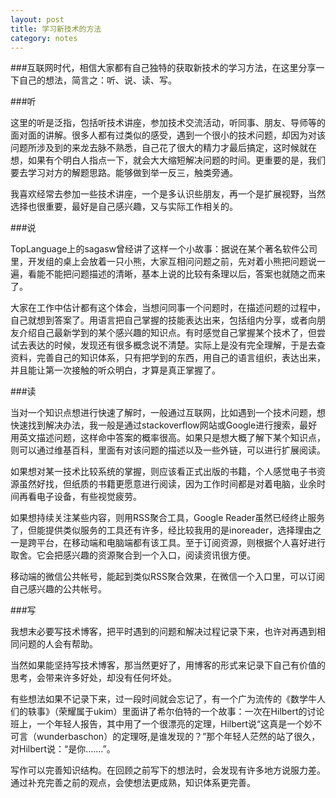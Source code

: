 ```yaml
---
layout: post
title: 学习新技术的方法
category: notes
---
```




###互联网时代，相信大家都有自己独特的获取新技术的学习方法，在这里分享一下自己的想法，简言之：听、说、读、写。

###听

这里的听是泛指，包括听技术讲座，参加技术交流活动，听同事、朋友、导师等的面对面的讲解。很多人都有过类似的感受，遇到一个很小的技术问题，却因为对该问题所涉及到的来龙去脉不熟悉，自己花了很大的精力才最后搞定，这时候就在想，如果有个明白人指点一下，就会大大缩短解决问题的时间。更重要的是，我们要去学习对方的解题思路。能够做到举一反三，触类旁通。
	
我喜欢经常去参加一些技术讲座，一个是多认识些朋友，再一个是扩展视野，当然选择也很重要，最好是自己感兴趣，又与实际工作相关的。
	
###说

TopLanguage上的sagasw曾经讲了这样一个小故事：据说在某个著名软件公司里，开发组的桌上会放着一只小熊，大家互相问问题之前，先对着小熊把问题说一遍，看能不能把问题描述的清晰，基本上说的比较有条理以后，答案也就随之而来了。

大家在工作中估计都有这个体会，当想问同事一个问题时，在描述问题的过程中，自己就想到答案了。用语言把自己掌握的技能表达出来，包括组内分享，或者向朋友介绍自己最新学到的某个感兴趣的知识点。有时感觉自己掌握某个技术了，但尝试去表达的时候，发现还有很多概念说不清楚。实际上是没有完全理解，于是去查资料，完善自己的知识体系，只有把学到的东西，用自己的语言组织，表达出来，并且能让第一次接触的听众明白，才算是真正掌握了。

###读

当对一个知识点想进行快速了解时，一般通过互联网，比如遇到一个技术问题，想快速找到解决办法，我一般是通过stackoverflow网站或Google进行搜索，最好用英文描述问题，这样命中答案的概率很高。如果只是想大概了解下某个知识点，则可以通过维基百科，里面有对该问题的描述以及一些外链，可以进行扩展阅读。

如果想对某一技术比较系统的掌握，则应该看正式出版的书籍，个人感觉电子书资源虽然好找，但纸质的书籍更愿意进行阅读，因为工作时间都是对着电脑，业余时间再看电子设备，有些视觉疲劳。

如果想持续关注某些内容，则用RSS聚合工具，Google Reader虽然已经终止服务了，但能提供类似服务的工具还有许多，经比较我用的是inoreader，选择理由之一是跨平台，在移动端和电脑端都有该工具。至于订阅资源，则根据个人喜好进行取舍。它会把感兴趣的资源聚合到一个入口，阅读资讯很方便。

移动端的微信公共帐号，能起到类似RSS聚合效果，在微信一个入口里，可以订阅自己感兴趣的公共帐号。

###写

我想末必要写技术博客，把平时遇到的问题和解决过程记录下来，也许对再遇到相同问题的人会有帮助。

当然如果能坚持写技术博客，那当然更好了，用博客的形式来记录下自己有价值的思考，会带来许多好处，却没有任何坏处。

有些想法如果不记录下来，过一段时间就会忘记了，有一个广为流传的《数学牛人们的轶事》（荣耀属于ukim）里面讲了希尔伯特的一个故事：一次在Hilbert的讨论班上，一个年轻人报告，其中用了一个很漂亮的定理，Hilbert说“这真是一个妙不可言（wunderbaschon）的定理呀,是谁发现的？”那个年轻人茫然的站了很久，对Hilbert说：“是你.……”。

写作可以完善知识结构。在回顾之前写下的想法时，会发现有许多地方说服力差。通过补充完善之前的观点，会使想法更成熟，知识体系更完善。





